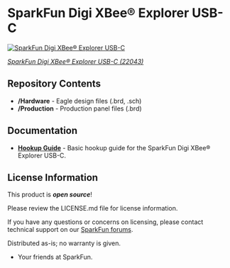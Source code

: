 SparkFun Digi XBee® Explorer USB-C
========================================

[![SparkFun Digi XBee® Explorer USB-C](https://cdn.sparkfun.com/assets/parts/2/1/9/1/0/22043-_XBee_Explorer_USB-C-_01.jpg)](https://www.sparkfun.com/products/22043)

[*SparkFun Digi XBee® Explorer USB-C (22043)*](https://www.sparkfun.com/products/22043)

<Basic description of the part.>

Repository Contents
-------------------

* **/Hardware** - Eagle design files (.brd, .sch)
* **/Production** - Production panel files (.brd)

Documentation
--------------
* **[Hookup Guide](http://docs.sparkfun.com/SparkFun_Digi_XBee_Explorer_USB-C)** - Basic hookup guide for the SparkFun Digi XBee® Explorer USB-C.


License Information
-------------------

This product is _**open source**_! 

Please review the LICENSE.md file for license information. 

If you have any questions or concerns on licensing, please contact technical support on our [SparkFun forums](https://forum.sparkfun.com/viewforum.php?f=152).

Distributed as-is; no warranty is given.

- Your friends at SparkFun.

_<COLLABORATION CREDIT>_
